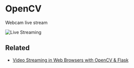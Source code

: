 # OpenCV

Webcam live stream

<!--
<img src="/camera_feed">
-->

![Live Streaming](/camera_feed)

## Related

- [Video Streaming in Web Browsers with OpenCV & Flask](https://towardsdatascience.com/video-streaming-in-web-browsers-with-opencv-flask-93a38846fe00)
